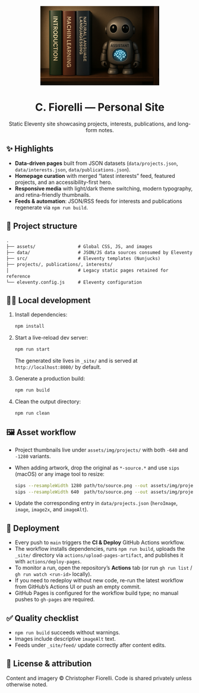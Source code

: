 <div align="center">
  <img src="assets/img/projects/mini-llm-640.png" alt="Mini-LLM assistant thumbnail" width="320" />

  <h1>C. Fiorelli — Personal Site</h1>
  <p>Static Eleventy site showcasing projects, interests, publications, and long-form notes.</p>
</div>

## ✨ Highlights

- **Data-driven pages** built from JSON datasets (`data/projects.json`, `data/interests.json`, `data/publications.json`).
- **Homepage curation** with merged “latest interests” feed, featured projects, and an accessibility-first hero.
- **Responsive media** with light/dark theme switching, modern typography, and retina-friendly thumbnails.
- **Feeds & automation**: JSON/RSS feeds for interests and publications regenerate via `npm run build`.

## 📁 Project structure

```
.
├── assets/                # Global CSS, JS, and images
├── data/                  # JSON/JS data sources consumed by Eleventy
├── src/                   # Eleventy templates (Nunjucks)
├── projects/, publications/, interests/
│                          # Legacy static pages retained for reference
└── eleventy.config.js     # Eleventy configuration
```

## 🧑‍💻 Local development

1. Install dependencies:

	```bash
	npm install
	```

2. Start a live-reload dev server:

	```bash
	npm run start
	```

	The generated site lives in `_site/` and is served at `http://localhost:8080/` by default.

3. Generate a production build:

	```bash
	npm run build
	```

4. Clean the output directory:

	```bash
	npm run clean
	```

## 🖼️ Asset workflow

- Project thumbnails live under `assets/img/projects/` with both `-640` and `-1280` variants.
- When adding artwork, drop the original as `*-source.*` and use `sips` (macOS) or any image tool to resize:

  ```bash
  sips --resampleWidth 1280 path/to/source.png --out assets/img/projects/name-1280.png
  sips --resampleWidth 640  path/to/source.png --out assets/img/projects/name-640.png
  ```

- Update the corresponding entry in `data/projects.json` (`heroImage`, `image`, `image2x`, and `imageAlt`).

## 🚀 Deployment

- Every push to `main` triggers the **CI & Deploy** GitHub Actions workflow.
- The workflow installs dependencies, runs `npm run build`, uploads the `_site/` directory via `actions/upload-pages-artifact`, and publishes it with `actions/deploy-pages`.
- To monitor a run, open the repository’s **Actions** tab (or run `gh run list` / `gh run watch <run-id>` locally).
- If you need to redeploy without new code, re-run the latest workflow from GitHub’s Actions UI or push an empty commit.
- GitHub Pages is configured for the workflow build type; no manual pushes to `gh-pages` are required.

## ✅ Quality checklist

- `npm run build` succeeds without warnings.
- Images include descriptive `imageAlt` text.
- Feeds under `_site/feed/` update correctly after content edits.

## 📄 License & attribution

Content and imagery © Christopher Fiorelli. Code is shared privately unless otherwise noted.

